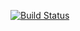 [![Build Status](https://travis-ci.org/AnastasiyaVazhenina/RK.svg?branch=master)](https://travis-ci.org/AnastasiyaVazhenina/RK)
